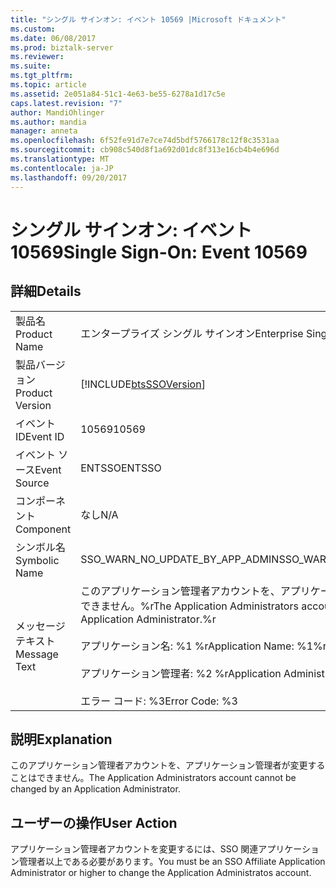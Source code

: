 ```yaml
---
title: "シングル サインオン: イベント 10569 |Microsoft ドキュメント"
ms.custom: 
ms.date: 06/08/2017
ms.prod: biztalk-server
ms.reviewer: 
ms.suite: 
ms.tgt_pltfrm: 
ms.topic: article
ms.assetid: 2e051a84-51c1-4e63-be55-6278a1d17c5e
caps.latest.revision: "7"
author: MandiOhlinger
ms.author: mandia
manager: anneta
ms.openlocfilehash: 6f52fe91d7e7ce74d5bdf5766178c12f8c3531aa
ms.sourcegitcommit: cb908c540d8f1a692d01dc8f313e16cb4b4e696d
ms.translationtype: MT
ms.contentlocale: ja-JP
ms.lasthandoff: 09/20/2017
---
```

# <a name="single-sign-on-event-10569"></a><span data-ttu-id="d4fbf-102">シングル サインオン: イベント 10569</span><span class="sxs-lookup"><span data-stu-id="d4fbf-102">Single Sign-On: Event 10569</span></span>
## <a name="details"></a><span data-ttu-id="d4fbf-103">詳細</span><span class="sxs-lookup"><span data-stu-id="d4fbf-103">Details</span></span>  
  
|||  
|-|-|  
|<span data-ttu-id="d4fbf-104">製品名</span><span class="sxs-lookup"><span data-stu-id="d4fbf-104">Product Name</span></span>|<span data-ttu-id="d4fbf-105">エンタープライズ シングル サインオン</span><span class="sxs-lookup"><span data-stu-id="d4fbf-105">Enterprise Single Sign-On</span></span>|  
|<span data-ttu-id="d4fbf-106">製品バージョン</span><span class="sxs-lookup"><span data-stu-id="d4fbf-106">Product Version</span></span>|[!INCLUDE[btsSSOVersion](../includes/btsssoversion-md.md)]|  
|<span data-ttu-id="d4fbf-107">イベント ID</span><span class="sxs-lookup"><span data-stu-id="d4fbf-107">Event ID</span></span>|<span data-ttu-id="d4fbf-108">10569</span><span class="sxs-lookup"><span data-stu-id="d4fbf-108">10569</span></span>|  
|<span data-ttu-id="d4fbf-109">イベント ソース</span><span class="sxs-lookup"><span data-stu-id="d4fbf-109">Event Source</span></span>|<span data-ttu-id="d4fbf-110">ENTSSO</span><span class="sxs-lookup"><span data-stu-id="d4fbf-110">ENTSSO</span></span>|  
|<span data-ttu-id="d4fbf-111">コンポーネント</span><span class="sxs-lookup"><span data-stu-id="d4fbf-111">Component</span></span>|<span data-ttu-id="d4fbf-112">なし</span><span class="sxs-lookup"><span data-stu-id="d4fbf-112">N/A</span></span>|  
|<span data-ttu-id="d4fbf-113">シンボル名</span><span class="sxs-lookup"><span data-stu-id="d4fbf-113">Symbolic Name</span></span>|<span data-ttu-id="d4fbf-114">SSO_WARN_NO_UPDATE_BY_APP_ADMIN</span><span class="sxs-lookup"><span data-stu-id="d4fbf-114">SSO_WARN_NO_UPDATE_BY_APP_ADMIN</span></span>|  
|<span data-ttu-id="d4fbf-115">メッセージ テキスト</span><span class="sxs-lookup"><span data-stu-id="d4fbf-115">Message Text</span></span>|<span data-ttu-id="d4fbf-116">このアプリケーション管理者アカウントを、アプリケーション管理者が変更することはできません。%r</span><span class="sxs-lookup"><span data-stu-id="d4fbf-116">The Application Administrators account cannot be changed by an Application Administrator.%r</span></span><br /><br /> <span data-ttu-id="d4fbf-117">アプリケーション名: %1 %r</span><span class="sxs-lookup"><span data-stu-id="d4fbf-117">Application Name: %1%r</span></span><br /><br /> <span data-ttu-id="d4fbf-118">アプリケーション管理者: %2 %r</span><span class="sxs-lookup"><span data-stu-id="d4fbf-118">Application Administrators: %2%r</span></span><br /><br /> <span data-ttu-id="d4fbf-119">エラー コード: %3</span><span class="sxs-lookup"><span data-stu-id="d4fbf-119">Error Code: %3</span></span>|  
  
## <a name="explanation"></a><span data-ttu-id="d4fbf-120">説明</span><span class="sxs-lookup"><span data-stu-id="d4fbf-120">Explanation</span></span>  
 <span data-ttu-id="d4fbf-121">このアプリケーション管理者アカウントを、アプリケーション管理者が変更することはできません。</span><span class="sxs-lookup"><span data-stu-id="d4fbf-121">The Application Administrators account cannot be changed by an Application Administrator.</span></span>  
  
## <a name="user-action"></a><span data-ttu-id="d4fbf-122">ユーザーの操作</span><span class="sxs-lookup"><span data-stu-id="d4fbf-122">User Action</span></span>  
 <span data-ttu-id="d4fbf-123">アプリケーション管理者アカウントを変更するには、SSO 関連アプリケーション管理者以上である必要があります。</span><span class="sxs-lookup"><span data-stu-id="d4fbf-123">You must be an SSO Affiliate Application Administrator or higher to change the Application Administratos account.</span></span>